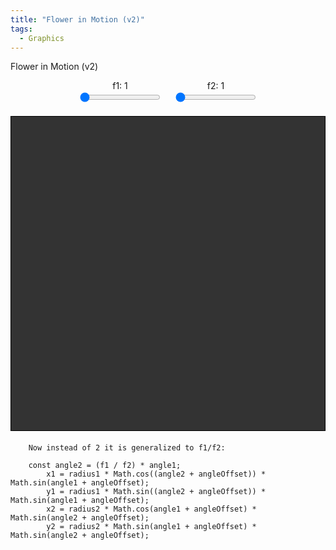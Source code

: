 ```yaml
---
title: "Flower in Motion (v2)"
tags:
  - Graphics
---
```


Flower in Motion (v2)

<style>
    canvas {
        border: 1px solid black;
        background-color: #333;
        display: block;
        margin: 20px auto;
    }
    .controls {
        display: flex;
        justify-content: center;
        margin: 10px 0;
    }
    .slider-container {
        margin: 0 10px;
        text-align: center;
    }
</style>

<div class="controls">
    <div class="slider-container">
        <label for="f1-slider">f1: <span id="f1-value">1</span></label><br>
        <input type="range" id="f1-slider" min="1" max="20" value="1" step="1">
    </div>
    <div class="slider-container">
        <label for="f2-slider">f2: <span id="f2-value">1</span></label><br>
        <input type="range" id="f2-slider" min="1" max="20" value="1" step="1">
    </div>
</div>

<canvas id="complexLineCanvas" width="600" height="600"></canvas>

<script>
    const canvas = document.getElementById('complexLineCanvas');
    const ctx = canvas.getContext('2d');
    const centerX = canvas.width / 2;
    const centerY = canvas.height / 2;
    let radius1 = 100;
    let radius2 = 200;
    let angleOffset = 0;

    // Get sliders and display elements
    const f1Slider = document.getElementById('f1-slider');
    const f2Slider = document.getElementById('f2-slider');
    const f1ValueDisplay = document.getElementById('f1-value');
    const f2ValueDisplay = document.getElementById('f2-value');

    // Update display and values dynamically
    let f1 = parseFloat(f1Slider.value);
    let f2 = parseFloat(f2Slider.value);
    let numLines = f1*150;
    let delta = (1 / numLines) * 2 * Math.PI;

    f1Slider.addEventListener('input', () => {
        f1 = parseFloat(f1Slider.value);
        f1ValueDisplay.textContent = f1;
    });

    f2Slider.addEventListener('input', () => {
        f2 = parseFloat(f2Slider.value);
        f2ValueDisplay.textContent = f2;
    });

    // Function to draw the complex pattern
    function drawComplexPattern() {
        ctx.clearRect(0, 0, canvas.width, canvas.height);
        //ctx.strokeStyle = '#ffffff';
        ctx.lineWidth = 0.5;

        for (let i = 0; i < numLines*f2; i++) {
            const angle1 = (i * delta);
            const angle2 = (f1 / f2) * angle1;
            const x1 = centerX + radius1 * Math.cos((angle2 + angleOffset)) * Math.sin(angle1 + angleOffset);
            const y1 = centerY + radius1 * Math.sin((angle2 + angleOffset)) * Math.sin(angle1 + angleOffset);
            const x2 = centerX + radius2 * Math.cos(angle1 + angleOffset) * Math.sin(angle2 + angleOffset);
            const y2 = centerY + radius2 * Math.sin(angle1 + angleOffset) * Math.sin(angle2 + angleOffset);

	    ctx.strokeStyle = `hsl(${(i / numLines) * 360}, 100%, 50%)`;
            ctx.beginPath();
            ctx.moveTo(x1, y1);
            ctx.lineTo(x2, y2);
            ctx.stroke();
        }

        // Update parameters to create animation
        angleOffset += 0.01;

        requestAnimationFrame(drawComplexPattern);
    }

    drawComplexPattern();
</script>

```
	Now instead of 2 it is generalized to f1/f2:

	const angle2 = (f1 / f2) * angle1;
        x1 = radius1 * Math.cos((angle2 + angleOffset)) * Math.sin(angle1 + angleOffset);
        y1 = radius1 * Math.sin((angle2 + angleOffset)) * Math.sin(angle1 + angleOffset);
        x2 = radius2 * Math.cos(angle1 + angleOffset) * Math.sin(angle2 + angleOffset);
        y2 = radius2 * Math.sin(angle1 + angleOffset) * Math.sin(angle2 + angleOffset);
```
